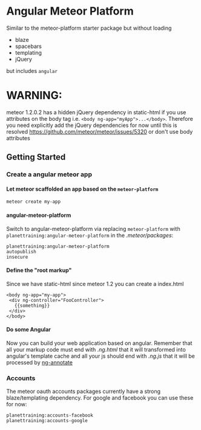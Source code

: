 # Angular Meteor Platform
Similar to the meteor-platform starter package but without loading
- blaze
- spacebars
- templating
- jQuery

but includes ```angular```

# WARNING:

meteor 1.2.0.2 has a hidden jQuery dependency in static-html if you use attributes on the body tag i.e. ```<body ng-app="myApp">...</body>```.
Therefore you need explicitly add the jQuery dependencies for now until this is resolved https://github.com/meteor/meteor/issues/5320 or don't use body attributes


## Getting Started
### Create a angular meteor app
#### Let meteor scaffolded an app based on the ```meteor-platform```
```
meteor create my-app
```
#### angular-meteor-platform
Switch to angular-meteor-platform via replacing ```meteor-platform``` with ```planettraining:angular-meteor-platform``` in the _.meteor/packages_:
```
planettraining:angular-meteor-platform
autopublish
insecure
```
#### Define the "root markup"
Since we have static-html since meteor 1.2 you can create a index.html
```
<body ng-app="my-app">
 <div ng-controller="FooController">
   {{something}}
 </div>
</body>
```

#### Do some Angular
Now you can build your web application based on angular. Remember that all your markup code must end with *.ng.html* that it will transformed into angular's template cache and all your js should end with *.ng.js* that it will be processed by [ng-annotate](https://github.com/olov/ng-annotate.git)


### Accounts
The meteor oauth accounts packages currently have a strong blaze/templating dependency. For google and facebook you can use these for now:
```
planettraining:accounts-facebook
planettraining:accounts-google
```
